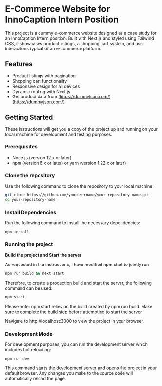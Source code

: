 # E-Commerce Website for InnoCaption Intern Position

This project is a dummy e-commerce website designed as a case study for an InnoCaption Intern position. Built with Next.js and styled using Tailwind CSS, it showcases product listings, a shopping cart system, and user interactions typical of an e-commerce platform.

## Features

- Product listings with pagination
- Shopping cart functionality
- Responsive design for all devices
- Dynamic routing with Next.js
- Get product data from [https://dummyjson.com/](https://dummyjson.com/)

## Getting Started

These instructions will get you a copy of the project up and running on your local machine for development and testing purposes.

### Prerequisites

- Node.js (version 12.x or later)
- npm (version 6.x or later) or yarn (version 1.22.x or later)

### **Clone the repository**

Use the following command to clone the repository to your local machine:
```bash
git clone https://github.com/yourusername/your-repository-name.git
cd your-repository-name
```

### **Install Dependencies**

Run the following command to install the necessary dependencies:
```bash
npm install
```

### Running the project

**Build the project and Start the server**

As requested in the instructions, I have modified npm start to jointly run
```bash
npm run build && next start
```
Therefore, to create a production build and start the server, the following command can be used:
```bash
npm start
```
Please note: npm start relies on the build created by npm run build. Make sure to complete the build step before attempting to start the server.

Navigate to http://localhost:3000 to view the project in your browser.

### Development Mode

For development purposes, you can run the development server which includes hot reloading:

```bash
npm run dev
```
This command starts the development server and opens the project in your default browser. Any changes you make to the source code will automatically reload the page.
